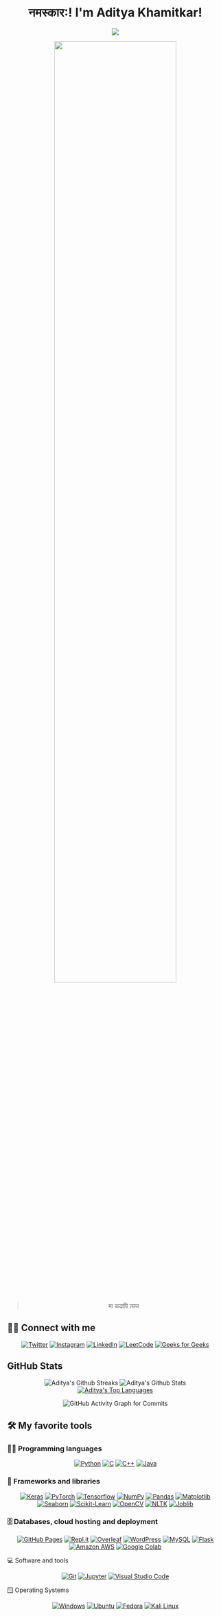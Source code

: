 <h1 align="center">
  नमस्कार:! I'm Aditya Khamitkar!
</h1>

<!-- Typing SVG by DenverCoder1 - https://github.com/DenverCoder1/readme-typing-svg -->
<p align="center">
  <img src="https://readme-typing-svg.herokuapp.com/?center=True&lines=ML+Engineer;AI+Engineer;Data+Scientist;Research;Scientist"><br>
</p>

<p align="center">
  <img src="https://media.licdn.com/dms/image/D4D12AQFOan67rg3q8Q/article-cover_image-shrink_720_1280/0/1693761336583?e=1715817600&v=beta&t=rGOyAplhJMx3gxqonyh_x4tbcrR2m62RVOrFg76h1Zw" width="75%">
</p>

<blockquote align="center">
  <p>मा कदापि त्यज</p>
</blockquote>

## 🙋‍♂️ Connect with me

<!-- Badges template - https://github.com/badges/shields -->
<p align="center">
  <a href="https://twitter.com/Couch_Potatoh_" target="_blank"><img alt="Twitter" title="Twitter" src="https://img.shields.io/badge/-Twitter-1DA1F2?style=for-the-badge&logo=twitter&logoColor=white"/></a>
  <a href="https://www.instagram.com/couch_potatoh_/" target="_blank"><img alt="Instagram" title="Instagram" src="https://img.shields.io/badge/-Instagram-E4405F?style=for-the-badge&logo=instagram&logoColor=white"/></a>
  <a href="https://www.linkedin.com/in/adityakhamitkar/" target="_blank"><img alt="LinkedIn" title="LinkedIn" src="https://img.shields.io/badge/-LinkedIn-blue?&style=for-the-badge&logo=linkedin&logoColor=white"></a>
  <a href="https://leetcode.com/TheNaiveSamosa/" target="_blank"><img alt="LeetCode" title="LeetCode" src="https://img.shields.io/badge/-LeetCode-FFA116?style=for-the-badge&logo=leetcode&logoColor=white"/></a>
  <a href="https://auth.geeksforgeeks.org/user/thenaivesamosa/" target="_blank"><img alt="Geeks for Geeks" title="Geeks for Geeks" src="https://img.shields.io/badge/-Geeks%20for%20Geeks-0F9D58?style=for-the-badge&logo=geeksforgeeks&logoColor=white"/></a>
</p>
  
  
## GitHub Stats

<!--STREAKS and STATS-->
<p align="center">
  <img alt="Aditya's Github Streaks" src="https://github-readme-streak-stats.herokuapp.com/?user=TheNaiveSamosa&theme=dark" />
  <img alt="Aditya's Github Stats" src="https://denvercoder1-github-readme-stats.vercel.app/api?username=TheNaiveSamosa&show_icons=true&count_private=true&theme=radical&hide_border=true&bg_color=1F222E&title_color=F85D7F&icon_color=F8D866&card_width=301"/>
  <a href="https://github.com/TheNaiveSamosa/"><img alt="Aditya's Top Languages" src="https://github-readme-stats.vercel.app/api/top-langs/?username=TheNaiveSamosa&layout=compact&theme=dark" /></a>
</p>

<!-- GitHub Activity Graph for Commits -->
<p align="center">
  <img alt="GitHub Activity Graph for Commits" src="https://github-readme-activity-graph.vercel.app/graph?username=TheNaiveSamosa&bg_color=000001&color=ffffff&line=ffffff&point=403d3d&area=true&hide_border=false">
</p>
<!-- Some badges are from https://github.com/Ileriayo/markdown-badges -->


## 🛠️ My favorite tools

### 👨‍💻 Programming languages

<p align="center">
    <a href="#"><img alt="Python" title="Python" src="https://img.shields.io/badge/-Python-2D3E4D?style=for-the-badge&logo=python&logoColor=white"></a>
    <a href="#"><img alt="C" src="https://img.shields.io/badge/-C-007ACC?style=for-the-badge&logo=C&logoColor=white"></a>
    <a href="#"><img alt="C++" src="https://img.shields.io/badge/-c++-0B5B97?style=for-the-badge&logo=cplusplus&logoColor=white"></a>
    <a href="#"><img alt="Java" src="https://img.shields.io/badge/-java-007396?style=for-the-badge&logo=java&logoColor=white"></a>
</p>

<!-- ### 🛠️ -->

### 🧰 Frameworks and libraries

<p align="center">
    <a href="#"><img alt="Keras" src="https://img.shields.io/badge/-Keras-D00000?style=for-the-badge&logo=Keras&logoColor=white"></a>
    <a href="#"><img alt="PyTorch" src="https://img.shields.io/badge/-PyTorch-EE4C2C?style=for-the-badge&logo=PyTorch&logoColor=white"></a>
    <a href="#"><img alt="Tensorflow" src="https://img.shields.io/badge/-Tensorflow-FF6F00?style=for-the-badge&logo=tensorflow&logoColor=white"></a>
    <a href="#"><img alt="NumPy" src="https://img.shields.io/badge/-NumPy-013243?style=for-the-badge&logo=numpy&logoColor=white"></a>
    <a href="#"><img alt="Pandas" src="https://img.shields.io/badge/-Pandas-150458?style=for-the-badge&logo=pandas&logoColor=white"></a>
    <a href="#"><img alt="Matplotlib" src="https://img.shields.io/badge/-Matplotlib-3776AB?style=for-the-badge&logo=matplotlib&logoColor=white"></a>
    <a href="#"><img alt="Seaborn" src="https://img.shields.io/badge/-Seaborn-3776AB?style=for-the-badge&logo=seaborn&logoColor=white"></a>
    <a href="#"><img alt="Scikit-Learn" src="https://img.shields.io/badge/-Scikit%20Learn-F7931E?style=for-the-badge&logo=scikitlearn&logoColor=white" ></a>
    <a href="#"><img alt="OpenCV" src="https://img.shields.io/badge/-OpenCV-5C3EE8?style=for-the-badge&logo=opencv&logoColor=black"></a>
    <a href="#"><img alt="NLTK" src="https://img.shields.io/badge/-NLTK-8BBE3F?style=for-the-badge&logo=nltk&logoColor=white"></a>
    <a href="#"><img alt="Joblib" src="https://img.shields.io/badge/-Joblib-51B749?style=for-the-badge&logoColor=white"></a>
</p>

### 🗄️ Databases, cloud hosting and deployment

<p align="center">
    <a href="#"><img alt="GitHub Pages" src="https://img.shields.io/badge/-github%20pages-222222?style=for-the-badge&logo=githubpages&logoColor=white"></a>
<a href="#"><img alt="Repl.it" src="https://img.shields.io/badge/-Repl.it-667881?style=for-the-badge&logo=replit&logoColor=white"></a>
<a href="#"><img alt="Overleaf" src="https://img.shields.io/badge/-Overleaf-47A141?style=for-the-badge&logo=overleaf&logoColor=white"></a>
<a href="#"><img alt="WordPress" src ="https://img.shields.io/badge/-WordPress-21759B?style=for-the-badge&logo=wordpress&logoColor=white"></a>
<a href="#"><img alt="MySQL" src="https://img.shields.io/badge/-MySQL-4479A1?style=for-the-badge&logo=mysql&logoColor=white"></a>
<a href="#"><img alt="Flask" src="https://img.shields.io/badge/-Flask-000000?style=for-the-badge&logo=flask&logoColor=white"></a>
<a href="#"><img alt="Amazon AWS" src="https://img.shields.io/badge/-Amazon%20AWS-232F3E?style=for-the-badge&logo=amazonaws&logoColor=white"></a>
<a href="#"><img alt="Google Colab" src="https://img.shields.io/badge/Google%20Colab-F9AB00?style=for-the-badge&logo=googlecolab&logoColor=white"></a>

</p>
💻 Software and tools
<p align="center">
    <a href="#"><img alt="Git" src="https://img.shields.io/badge/-Git-F05032?style=for-the-badge&logo=git&logoColor=white"></a>
    <a href="#"><img alt="Jupyter" src="https://img.shields.io/badge/-Jupyter-F37626?style=for-the-badge&logo=jupyter&logoColor=white"></a>
    <a href="#"><img alt="Visual Studio Code" src="https://img.shields.io/badge/-Visual%20Studio%20Code-007ACC?style=for-the-badge&logo=visualstudiocode&logoColor=white"></a>
</p>
🪟 Operating Systems
<p align="center">
    <a href="#"><img alt="Windows" src="https://img.shields.io/badge/-Windows-0078D6?style=for-the-badge&logo=windows&logoColor=white"></a>
    <a href="#"><img alt="Ubuntu" src="https://img.shields.io/badge/-Ubuntu-E95420?style=for-the-badge&logo=ubuntu&logoColor=white"></a>
    <a href="#"><img alt="Fedora" src="https://img.shields.io/badge/-Fedora-294172?style=for-the-badge&logo=fedora&logoColor=white"></a>
    <a href="#"><img alt="Kali Linux" src="https://img.shields.io/badge/-Kali%20Linux-557C94?style=for-the-badge&logo=kali%20linux&logoColor=white"></a>
</p>
